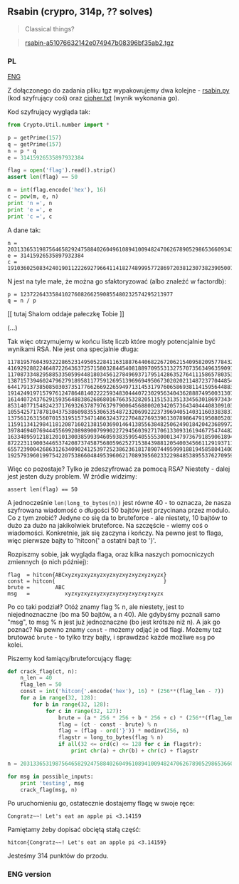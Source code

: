 ﻿## Rsabin (crypro, 314p, ?? solves)

> Classical things?

> [rsabin-a51076632142e074947b08396bf35ab2.tgz](rsabin.tgz)

### PL
[ENG](#eng-version)

Z dołączonego do zadania pliku tgz wypakowujemy dwa kolejne - [rsabin.py](rsabin.py) (kod szyfrujący coś)
oraz [cipher.txt](cipher.txt) (wynik wykonania go).

Kod szyfrujący wygląda tak:

```python
from Crypto.Util.number import *

p = getPrime(157)
q = getPrime(157)
n = p * q
e = 31415926535897932384

flag = open('flag').read().strip()
assert len(flag) == 50

m = int(flag.encode('hex'), 16)
c = pow(m, e, n)
print 'n =', n
print 'e =', e
print 'c =', c
```

A dane tak:

```
n = 20313365319875646582924758840260496108941009482470626789052986536609343163264552626895564532307
e = 31415926535897932384
c = 19103602508342401901122269279664114182748999577286972038123073823905007006697188423804611222902
```

N jest na tyle małe, że można go sfaktoryzować (albo znaleźć w factordb):

```
p = 123722643358410276082662590855480232574295213977
q = n / p
```

[[ tutaj Shalom oddaje pałeczkę Tobie ]]

(...)

Tak więc otrzymujemy w końcu listę liczb które mogły potencjalnie być wynikami RSA. Nie jest ona specjalnie długa:

```
11781957604393222865231495052284116318876440682267206215409582095778432861874348660845251848045
4169292882246487226436372571580328445408188970955313275707356349635909107039805208587333631745
1170873348295885335059944818034561278496937179514286352764111586578035361653036340797178495797
13871573946024796279189581177591269513969694950673020202114872377044854770083045515434824811804
6441791373850850303735177662669226594971314531797606586938114159564488393181507111460739720503
19142491971579761247864814022225934830444072302956340436288874950031307801611516286098386036510
16144072437629159356488386268680167663532820511515313513345630186973434056224747418308230900562
8531407715482423717693263787976379790064568800203420573643404440830910301390203966050312684262
1055425717878104375386098355306535487232069922237396940514031160338383741028199997840854113277
13756126315607015319515734714863243722704827693396130789864791950805203149458209172478500429284
11591134129841181208716021381503690146413855638482506249018420423689972012921602773678731165798
3978469407694445569920898900799902272945603927170613309316194677547448258087059321420812949498
16334895912181201013003859939460593835995405555300013479736791859061894905177493305474751582809
8722231190034465374208737458756805962527153843988120540034566112919371150342949853216833366509
6557239004268631263409024125397252386236181789074495999188194585804140013806343454417064103023
19257939601997542207538660484953960621708939560233229848538955376270959422236352629054710419030
```

Więc co pozostaje? Tylko je zdeszyfrować za pomocą RSA? Niestety - dalej jest jesten duży problem. W źródle widzimy:

`assert len(flag) == 50`

A jednocześnie `len(long_to_bytes(n))` jest równe 40 - to oznacza, że nasza szyfrowana wiadomość o długości 50 bajtów
jest przycinana przez modulo. Co z tym zrobić? Jedyne co się da to bruteforce - ale niestety, 10 bajtów to dużo
za dużo na jakikolwiek bruteforce. Na szczęście - wiemy coś o wiadomości. Konkretnie, jak się zaczyna i kończy.
Na pewno jest to flaga, więc pierwsze bajty to 'hitcon{' a ostatni bajt to '}'.

Rozpiszmy sobie, jak wygląda flaga, oraz kilka naszych pomocniczych zmiennych (o nich później):

```
flag  = hitcon{ABCxyzxyzxyzxyzxyzxyzxyzxyzxyzxyzx}
const = hitcon{                                  }
brute =        ABC
msg   =           xyzxyzxyzxyzxyzxyzxyzxyzxyzxyzx
```

Po co taki podział? Otóż znamy flag % n, ale niestety, jest to niejednoznaczne (bo ma 50 bajtów, a n 40).
Ale gdybyśmy poznali samo "msg", to msg % n jest już jednoznaczne (bo jest krótsze niż n). A jak go poznać?
Na pewno znamy `const` - możemy odjąć je od flagi. Możemy też brutować `brute` - to tylko trzy bajty, i sprawdzać
każde możliwe `msg` po kolei.

Piszemy kod łamiący/bruteforcujący flagę:

```python
def crack_flag(ct, n):
    n_len = 40
    flag_len = 50
    const = int('hitcon{'.encode('hex'), 16) * (256**(flag_len - 7))
    for a in range(32, 128):
        for b in range(32, 128):
            for c in range(32, 127):
                brute = (a * 256 * 256 + b * 256 + c) * (256**(flag_len - 10))
                flag = (ct - const - brute) % n 
                flag = (flag - ord('}')) * modinv(256, n)
                flagstr = long_to_bytes(flag % n)
                if all(32 <= ord(c) <= 128 for c in flagstr):
                    print chr(a) + chr(b) + chr(c) + flagstr

n = 20313365319875646582924758840260496108941009482470626789052986536609343163264552626895564532307

for msg in possible_inputs:
    print 'testing', msg
    crack_flag(msg, n)
```

Po uruchomieniu go, ostatecznie dostajemy flagę w swoje ręce:

`Congratz~~! Let's eat an apple pi <3.14159`

Pamiętamy żeby dopisać obciętą stałą część:

`hitcon{Congratz~~! Let's eat an apple pi <3.14159}`

Jesteśmy 314 punktów do przodu.

### ENG version

